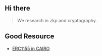 ## Hi there 

> We research in zkp and cryptography.

## Good Resource

- [ERC1155 in CAIRO](https://docs.openzeppelin.com/contracts-cairo/0.12.0/erc1155)
